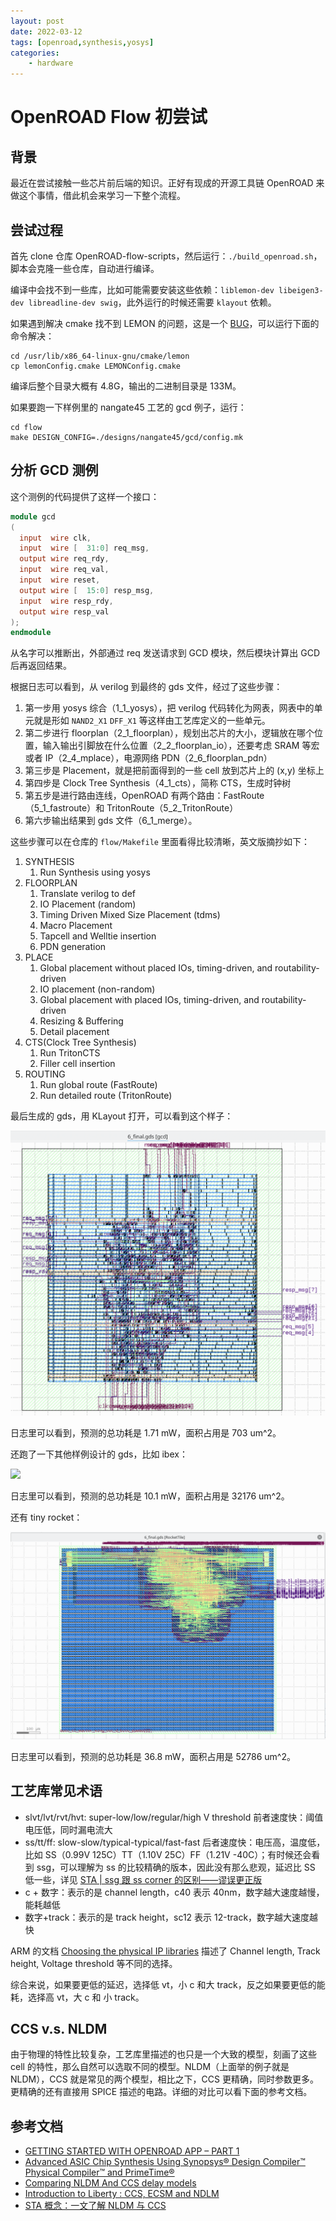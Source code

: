 ```yaml
---
layout: post
date: 2022-03-12
tags: [openroad,synthesis,yosys]
categories:
    - hardware
---
```


# OpenROAD Flow 初尝试

## 背景

最近在尝试接触一些芯片前后端的知识。正好有现成的开源工具链 OpenROAD 来做这个事情，借此机会来学习一下整个流程。

## 尝试过程

首先 clone 仓库 OpenROAD-flow-scripts，然后运行：`./build_openroad.sh`，脚本会克隆一些仓库，自动进行编译。

编译中会找不到一些库，比如可能需要安装这些依赖：`liblemon-dev libeigen3-dev libreadline-dev swig`，此外运行的时候还需要 `klayout` 依赖。

如果遇到解决 cmake 找不到 LEMON 的问题，这是一个 [BUG](https://lemon.cs.elte.hu/trac/lemon/ticket/628)，可以运行下面的命令解决：

```shell
cd /usr/lib/x86_64-linux-gnu/cmake/lemon
cp lemonConfig.cmake LEMONConfig.cmake
```

编译后整个目录大概有 4.8G，输出的二进制目录是 133M。

如果要跑一下样例里的 nangate45 工艺的 gcd 例子，运行：

```
cd flow
make DESIGN_CONFIG=./designs/nangate45/gcd/config.mk
```

## 分析 GCD 测例

这个测例的代码提供了这样一个接口：

```verilog
module gcd
(
  input  wire clk,
  input  wire [  31:0] req_msg,
  output wire req_rdy,
  input  wire req_val,
  input  wire reset,
  output wire [  15:0] resp_msg,
  input  wire resp_rdy,
  output wire resp_val
);
endmodule
```

从名字可以推断出，外部通过 req 发送请求到 GCD 模块，然后模块计算出 GCD 后再返回结果。

根据日志可以看到，从 verilog 到最终的 gds 文件，经过了这些步骤：

1. 第一步用 yosys 综合（1_1_yosys），把 verilog 代码转化为网表，网表中的单元就是形如 `NAND2_X1` `DFF_X1` 等这样由工艺库定义的一些单元。
2. 第二步进行 floorplan（2_1_floorplan），规划出芯片的大小，逻辑放在哪个位置，输入输出引脚放在什么位置（2_2_floorplan_io），还要考虑 SRAM 等宏或者 IP（2_4_mplace），电源网络 PDN（2_6_floorplan_pdn）
3. 第三步是 Placement，就是把前面得到的一些 cell 放到芯片上的 (x,y) 坐标上
4. 第四步是 Clock Tree Synthesis（4_1_cts），简称 CTS，生成时钟树
5. 第五步是进行路由连线，OpenROAD 有两个路由：FastRoute（5_1_fastroute）和 TritonRoute（5_2_TritonRoute）
6. 第六步输出结果到 gds 文件（6_1_merge）。

这些步骤可以在仓库的 `flow/Makefile` 里面看得比较清晰，英文版摘抄如下：

1. SYNTHESIS
    1. Run Synthesis using yosys
2. FLOORPLAN
    1. Translate verilog to def
    2. IO Placement (random)
    3. Timing Driven Mixed Size Placement (tdms)
    4. Macro Placement
    5. Tapcell and Welltie insertion
    6. PDN generation
3. PLACE
    1. Global placement without placed IOs, timing-driven, and routability-driven
    2. IO placement (non-random)
    3. Global placement with placed IOs, timing-driven, and routability-driven
    4. Resizing & Buffering
    5. Detail placement
4. CTS(Clock Tree Synthesis)
    1. Run TritonCTS
    2. Filler cell insertion
5. ROUTING
    1. Run global route (FastRoute)
    2. Run detailed route (TritonRoute)

最后生成的 gds，用 KLayout 打开，可以看到这个样子：

![](./gcd-gds.png)

日志里可以看到，预测的总功耗是 1.71 mW，面积占用是 703 um^2。

还跑了一下其他样例设计的 gds，比如 ibex：

![](./ibex-gds.png)

日志里可以看到，预测的总功耗是 10.1 mW，面积占用是 32176 um^2。

还有 tiny rocket：

![](./tiny-rocket-gds.png)

日志里可以看到，预测的总功耗是 36.8 mW，面积占用是 52786 um^2。

## 工艺库常见术语

- slvt/lvt/rvt/hvt: super-low/low/regular/high V threshold 前者速度快：阈值电压低，同时漏电流大
- ss/tt/ff: slow-slow/typical-typical/fast-fast 后者速度快：电压高，温度低，比如 SS（0.99V 125C）TT（1.10V 25C）FF（1.21V -40C）；有时候还会看到 ssg，可以理解为 ss 的比较精确的版本，因此没有那么悲观，延迟比 SS 低一些，详见 [STA | ssg 跟 ss corner 的区别——谬误更正版](https://cloud.tencent.com/developer/article/1598417)
- c + 数字：表示的是 channel length，c40 表示 40nm，数字越大速度越慢，能耗越低
- 数字+track：表示的是 track height，sc12 表示 12-track，数字越大速度越快

ARM 的文档 [Choosing the physical IP libraries](https://developer.arm.com/documentation/102738/0100/Choosing-the-physical-IP-libraries) 描述了 Channel length, Track height, Voltage threshold 等不同的选择。

综合来说，如果要更低的延迟，选择低 vt，小 c 和大 track，反之如果要更低的能耗，选择高 vt，大 c 和 小 track。

## CCS v.s. NLDM

由于物理的特性比较复杂，工艺库里描述的也只是一个大致的模型，刻画了这些 cell 的特性，那么自然可以选取不同的模型。NLDM（上面举的例子就是 NLDM），CCS 就是常见的两个模型，相比之下，CCS 更精确，同时参数更多。更精确的还有直接用 SPICE 描述的电路。详细的对比可以看下面的参考文档。

## 参考文档

- [GETTING STARTED WITH OPENROAD APP – PART 1](https://theopenroadproject.org/2019/12/11/getting-started-with-openroad-app-part-1/)
- [Advanced ASIC Chip Synthesis Using Synopsys® Design Compiler™ Physical Compiler™ and PrimeTime®](https://link.springer.com/book/10.1007/b117024)
- [Comparing NLDM And CCS delay models](https://www.paripath.com/blog/characterization-blog/comparing-nldm-and-ccs-delay-models)
- [Introduction to Liberty : CCS, ECSM and NDLM](https://chitlesh.ch/wordpress/liberty-ccs-ecsm-or-ndlm/)
- [STA 概念：一文了解 NLDM 与 CCS](https://blog.csdn.net/graymount/article/details/106010388)
